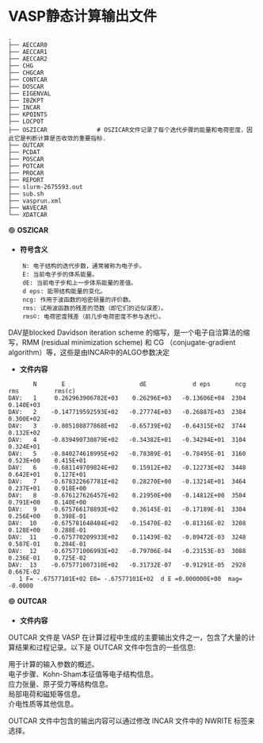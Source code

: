 
# VASP静态计算输出文件

```
.
├── AECCAR0
├── AECCAR1
├── AECCAR2
├── CHG
├── CHGCAR
├── CONTCAR
├── DOSCAR
├── EIGENVAL
├── IBZKPT
├── INCAR
├── KPOINTS
├── LOCPOT
├── OSZICAR              # OSZICAR文件记录了每个迭代步骤的能量和电荷密度，因此它是判断计算是否收敛的重要指标.
├── OUTCAR
├── PCDAT
├── POSCAR
├── POTCAR
├── PROCAR
├── REPORT
├── slurm-2675593.out
├── sub.sh
├── vasprun.xml
├── WAVECAR
└── XDATCAR
```



:green_circle: **OSZICAR**

- **符号含义**

```
    N: 电子结构的迭代步数，通常被称为电子步。
    E: 当前电子步的体系能量。
    dE: 当前电子步和上一步体系能量的差值。
    d eps: 能带结构能量的变化。
    ncg: 作用于波函数的哈密顿量的评价数。
    rms: 试用波函数的残差的范数（即它们的近似误差）。
    rms©: 电荷密度残差（前几步电荷密度不参与迭代）。
```
DAV是blocked Davidson iteration scheme 的缩写，是一个电子自洽算法的缩写，RMM (residual minimization scheme) 和 CG （conjugate-gradient algorithm）等，这些是由INCAR中的ALGO参数决定

- **文件内容**

```
       N       E                     dE             d eps       ncg     rms          rms(c)
DAV:   1     0.262963906782E+03    0.26296E+03   -0.13606E+04  2304   0.140E+03
DAV:   2    -0.147719592593E+02   -0.27774E+03   -0.26887E+03  2384   0.300E+02
DAV:   3    -0.805108877868E+02   -0.65739E+02   -0.64315E+02  3744   0.132E+02
DAV:   4    -0.839490730879E+02   -0.34382E+01   -0.34294E+01  3104   0.324E+01
DAV:   5    -0.840274618995E+02   -0.78389E-01   -0.78495E-01  3160   0.523E+00    0.415E+01
DAV:   6    -0.681149709824E+02    0.15912E+02   -0.12273E+02  3448   0.642E+01    0.127E+01
DAV:   7    -0.678322667781E+02    0.28270E+00   -0.13214E+01  3464   0.237E+01    0.918E+00
DAV:   8    -0.676127626457E+02    0.21950E+00   -0.14812E+00  3504   0.791E+00    0.140E+00
DAV:   9    -0.675766178893E+02    0.36145E-01   -0.17189E-01  3304   0.256E+00    0.398E-01
DAV:  10    -0.675781648484E+02   -0.15470E-02   -0.81316E-02  3208   0.128E+00    0.288E-01
DAV:  11    -0.675770209933E+02    0.11439E-02   -0.89472E-03  3248   0.587E-01    0.204E-01
DAV:  12    -0.675771006993E+02   -0.79706E-04   -0.23153E-03  3088   0.236E-01    0.725E-02
DAV:  13    -0.675771007310E+02   -0.31732E-07   -0.91291E-05  2928   0.667E-02
   1 F= -.67577101E+02 E0= -.67577101E+02  d E =0.000000E+00  mag=    -0.0000
```

:green_circle: **OUTCAR**

- **文件内容**

OUTCAR 文件是 VASP 在计算过程中生成的主要输出文件之一，包含了大量的计算结果和过程记录。以下是 OUTCAR 文件中包含的一些信息:    

用于计算的输入参数的概述。    
电子步骤、Kohn-Sham本征值等电子结构信息。    
应力张量、原子受力等结构信息。   
局部电荷和磁矩等信息。  
介电性质等其他信息。    

OUTCAR 文件中包含的输出内容可以通过修改 INCAR 文件中的 NWRITE 标签来选择。





